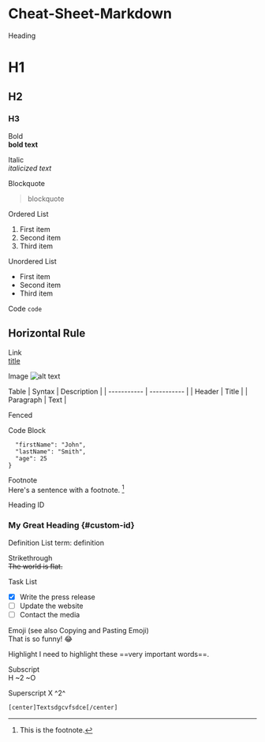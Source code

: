 # Cheat-Sheet-Markdown

Heading	
# H1
## H2
### H3

Bold	
**bold text**

Italic	
*italicized text*

Blockquote	
> blockquote

Ordered List	
1. First item
2. Second item
3. Third item

Unordered List	
- First item
- Second item
- Third item

Code	`code`

Horizontal Rule	
---

Link	
[title](https://www.example.com)

Image	![alt text](image.jpg)

Table	| Syntax | Description |
| ----------- | ----------- |
| Header | Title |
| Paragraph | Text |

Fenced 

Code Block	
```{
  "firstName": "John",
  "lastName": "Smith",
  "age": 25
}
```
Footnote	
Here's a sentence with a footnote. [^1]

[^1]: This is the footnote.

Heading ID	
### My Great Heading {#custom-id}

Definition 
List	term: definition

Strikethrough	
~~The world is flat.~~

Task List	
- [x] Write the press release
- [ ] Update the website
- [ ] Contact the media

Emoji (see also Copying and Pasting Emoji)	
That is so funny! :joy:

Highlight	I need to highlight these 
==very important words==.

Subscript	
H ~2 ~O

Superscript	
X ^2^

~~~html
[center]Textsdgcvfsdce[/center]
~~~
